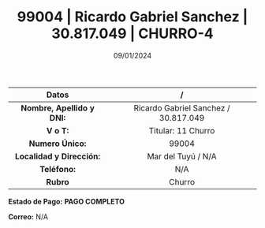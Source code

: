 ﻿---
title: 99004 | Ricardo Gabriel Sanchez | 30.817.049 | CHURRO-4
date: 09/01/2024
draft: false
tags: ['mar del tuyu', 'titular', 'churro']
---

|          **Datos**          |  /  |
|:---------------------------:|:---:|
| **Nombre, Apellido y DNI:** | Ricardo Gabriel Sanchez / 30.817.049 |
|          **V o T:**         | Titular: 11 Churro |
|      **Numero Único:**      | 99004 |
|  **Localidad y Dirección:** | Mar del Tuyú / N/A |
|        **Teléfono:**        | N/A |
|          **Rubro**          | Churro |

**Estado de Pago:** **PAGO COMPLETO**

**Correo:** N/A
